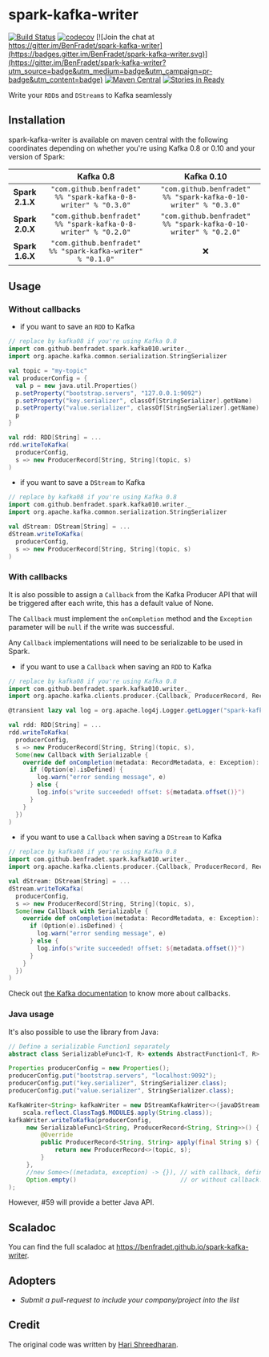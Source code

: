 # spark-kafka-writer

[![Build Status](https://travis-ci.org/BenFradet/spark-kafka-writer.svg?branch=master)](https://travis-ci.org/BenFradet/spark-kafka-writer)
[![codecov](https://codecov.io/gh/BenFradet/spark-kafka-writer/branch/master/graph/badge.svg)](https://codecov.io/gh/BenFradet/spark-kafka-writer)
[![Join the chat at https://gitter.im/BenFradet/spark-kafka-writer](https://badges.gitter.im/BenFradet/spark-kafka-writer.svg)](https://gitter.im/BenFradet/spark-kafka-writer?utm_source=badge&utm_medium=badge&utm_campaign=pr-badge&utm_content=badge)
[![Maven Central](https://img.shields.io/maven-central/v/com.github.benfradet/spark-kafka-0-10-writer_2.11.svg)](https://maven-badges.herokuapp.com/maven-central/com.github.benfradet/spark-kafka-0-10-writer_2.11)
[![Stories in Ready](https://badge.waffle.io/BenFradet/spark-kafka-writer.png?label=ready&title=Ready)](https://waffle.io/BenFradet/spark-kafka-writer)

Write your `RDD`s and `DStream`s to Kafka seamlessly

## Installation

spark-kafka-writer is available on maven central with the following coordinates depending on whether
you're using Kafka 0.8 or 0.10 and your version of Spark:

|   | Kafka 0.8 | Kafka 0.10 |
|:-:|:-:|:-:|
| **Spark 2.1.X** | `"com.github.benfradet" %% "spark-kafka-0-8-writer" % "0.3.0"` | `"com.github.benfradet" %% "spark-kafka-0-10-writer" % "0.3.0"` |
| **Spark 2.0.X** | `"com.github.benfradet" %% "spark-kafka-0-8-writer" % "0.2.0"` | `"com.github.benfradet" %% "spark-kafka-0-10-writer" % "0.2.0"` |
| **Spark 1.6.X** | `"com.github.benfradet" %% "spark-kafka-writer" % "0.1.0"` | :x: |

## Usage

### Without callbacks

- if you want to save an `RDD` to Kafka

```scala
// replace by kafka08 if you're using Kafka 0.8
import com.github.benfradet.spark.kafka010.writer._
import org.apache.kafka.common.serialization.StringSerializer

val topic = "my-topic"
val producerConfig = {
  val p = new java.util.Properties()
  p.setProperty("bootstrap.servers", "127.0.0.1:9092")
  p.setProperty("key.serializer", classOf[StringSerializer].getName)
  p.setProperty("value.serializer", classOf[StringSerializer].getName)
  p
}

val rdd: RDD[String] = ...
rdd.writeToKafka(
  producerConfig,
  s => new ProducerRecord[String, String](topic, s)
)
```

- if you want to save a `DStream` to Kafka

```scala
// replace by kafka08 if you're using Kafka 0.8
import com.github.benfradet.spark.kafka010.writer._
import org.apache.kafka.common.serialization.StringSerializer

val dStream: DStream[String] = ...
dStream.writeToKafka(
  producerConfig,
  s => new ProducerRecord[String, String](topic, s)
)
```

### With callbacks

It is also possible to assign a `Callback` from the Kafka Producer API that will
be triggered after each write, this has a default value of None.

The `Callback` must implement the `onCompletion` method and the `Exception`
parameter will be `null` if the write was successful.

Any `Callback` implementations will need to be serializable to be used in Spark.

- if you want to use a `Callback` when saving an `RDD` to Kafka

```scala
// replace by kafka08 if you're using Kafka 0.8
import com.github.benfradet.spark.kafka010.writer._
import org.apache.kafka.clients.producer.{Callback, ProducerRecord, RecordMetadata}

@transient lazy val log = org.apache.log4j.Logger.getLogger("spark-kafka-writer")

val rdd: RDD[String] = ...
rdd.writeToKafka(
  producerConfig,
  s => new ProducerRecord[String, String](topic, s),
  Some(new Callback with Serializable {
    override def onCompletion(metadata: RecordMetadata, e: Exception): Unit = {
      if (Option(e).isDefined) {
        log.warn("error sending message", e)
      } else {
        log.info(s"write succeeded! offset: ${metadata.offset()}")
      }
    }
  })
)
```

- if you want to use a `Callback` when saving a `DStream` to Kafka

```scala
// replace by kafka08 if you're using Kafka 0.8
import com.github.benfradet.spark.kafka010.writer._
import org.apache.kafka.clients.producer.{Callback, ProducerRecord, RecordMetadata}

val dStream: DStream[String] = ...
dStream.writeToKafka(
  producerConfig,
  s => new ProducerRecord[String, String](topic, s),
  Some(new Callback with Serializable {
    override def onCompletion(metadata: RecordMetadata, e: Exception): Unit = {
      if (Option(e).isDefined) {
        log.warn("error sending message", e)
      } else {
        log.info(s"write succeeded! offset: ${metadata.offset()}")
      }
    }
  })
)
```

Check out [the Kafka documentation](http://kafka.apache.org/0102/javadoc/org/apache/kafka/clients/producer/KafkaProducer.html#send(org.apache.kafka.clients.producer.ProducerRecord,%20org.apache.kafka.clients.producer.Callback))
to know more about callbacks.

### Java usage

It's also possible to use the library from Java:

```java
// Define a serializable Function1 separately
abstract class SerializableFunc1<T, R> extends AbstractFunction1<T, R> implements Serializable {}

Properties producerConfig = new Properties();
producerConfig.put("bootstrap.servers", "localhost:9092");
producerConfig.put("key.serializer", StringSerializer.class);
producerConfig.put("value.serializer", StringSerializer.class);

KafkaWriter<String> kafkaWriter = new DStreamKafkaWriter<>(javaDStream.dstream(),
    scala.reflect.ClassTag$.MODULE$.apply(String.class));
kafkaWriter.writeToKafka(producerConfig,
     new SerializableFunc1<String, ProducerRecord<String, String>>() {
         @Override
         public ProducerRecord<String, String> apply(final String s) {
             return new ProducerRecord<>(topic, s);
         }
     },
     //new Some<>((metadata, exception) -> {}), // with callback, define your lambda here.
     Option.empty()                             // or without callback.
);
```

However, #59 will provide a better Java API.

## Scaladoc

You can find the full scaladoc at
https://benfradet.github.io/spark-kafka-writer.

## Adopters

- _Submit a pull-request to include your company/project into the list_

## Credit

The original code was written by [Hari Shreedharan](https://github.com/harishreedharan).
